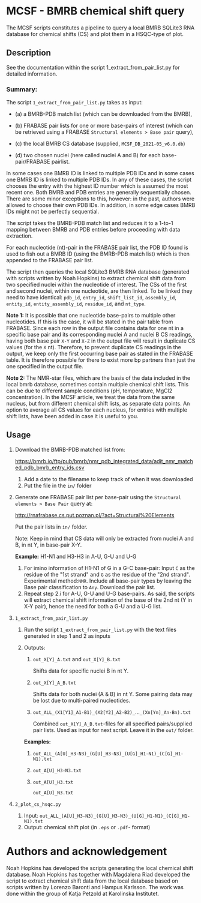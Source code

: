 # MCSF - BMRB chemical shift query

The MCSF scripts constitutes a pipeline to query a local BMRB SQLite3 RNA database for 
chemical shifts (CS) and plot them in a HSQC-type of plot. 

## Description
See the documentation within the script 1_extract_from_pair_list.py for detailed information.

### Summary:
The script `1_extract_from_pair_list.py` takes as input:

 - (a) a BMRB-PDB match list (which can be downloaded from the BMRB), 

- (b) FRABASE pair lists for one or more base-pairs of interest (which can be retrieved using a 
  FRABASE 
  `Structural elements > Base pair` query), 

- (c) the local BMRB CS database (supplied, `MCSF_DB_2021-05_v6.0.db`)
  
- (d) two chosen nuclei (here called nuclei A and B) for each base-pair/FRABASE pairlist. 

In some cases
one BMRB ID is linked to multiple PDB IDs and in some cases one BMRB ID is linked to multiple PDB 
IDs. In any of these cases, the script chooses the entry with the highest ID number which is assumed
the most recent one.
Both BMRB and PDB entries are generally sequentially chosen. There are some minor exceptions to 
this, however: in the past, authors were allowed to choose their own PDB IDs. In addition, 
in some edge cases BMRB IDs might not be perfectly sequential. 

The script takes the BMRB-PDB match list and reduces it to a 1-to-1 mapping between BMRB and PDB 
entries before proceeding with data extraction.

For each nucleotide (nt)-pair in the FRABASE pair list, the PDB ID found is used to fish out a BMRB ID 
(using the BMRB-PDB match list) which is then appended to the FRABASE pair list.

The script then queries the local SQLite3 BMRB RNA database (generated with scripts 
written by Noah Hopkins) to extract chemical shift data from two specified nuclei within the 
nucleotide of interest. 
The CSs of the first and second nuclei, within one nucleotide, are then linked. 
To be linked they need to have identical: `pdb_id`, `entry_id`, `shift_list_id`, `assembly_id`, 
`entity_id`, `entity_assembly_id`, `residue_id`, and `nt_type`. 

**Note 1:** It is possible that one nucleotide base-pairs to multiple other nucleotides. If this is 
the case, it will be stated in the pair table from FRABASE. Since each row in the output file 
contains data for one nt in a specific base pair and its corresponding nuclei A and nuclei B CS 
readings, having 
both base pair `X-Y` and `X-Z` in the output file will result in duplicate CS values (for the `X` nt). 
Therefore, to prevent duplicate CS readings in the output, we keep only the first occurring base pair as
stated in the FRABASE table. It is therefore possible for there to exist more bp partners than 
just the one specified in the output file.

**Note 2:** The NMR-star files, which are the basis of the data included in the local bmrb database, 
sometimes contain multiple chemical shift lists. This can be due to different sample conditions (pH,
temperature, MgCl2 concentration). In the MCSF article, we treat the data from the same nucleus, 
but from different chemical shift lists, as separate data points. An option to average all CS values 
for each nucleus, for entries with multiple shift lists, have been added in case it is useful to you. 

## Usage

1. Download the BMRB-PDB matched list from: 
   
   https://bmrb.io/ftp/pub/bmrb/nmr_pdb_integrated_data/adit_nmr_matched_pdb_bmrb_entry_ids.csv
   
	1. Add a date to the filename to keep track of when it was downloaded
	2. Put the file in the `in/` folder

2. Generate one FRABASE pair list per base-pair using the `Structural elements > Base Pair` query 
   at: 
   
   http://rnafrabase.cs.put.poznan.pl/?act=Structural%20Elements 

   Put the pair lists in `in/` folder.	

   Note: Keep in mind that CS data will only be extracted from nuclei A and B, in nt Y, in 
   base-pair X-Y.

   **Example:** H1-N1 and H3-H3 in A-U, G-U and U-G
	1. For imino information of H1-N1 of G in a G-C base-pair: Input `C` as the 
	   residue of the "1st 
	   strand" and `G` as the residue of the "2nd strand". Experimental method:`NMR`. Include all 
	   base-pair types by leaving the Base pair classification to `Any`. Download the pair list.
	2. Repeat step 2.i for A-U, G-U and U-G base-pairs. As said, the scripts will extract chemical 
	   shift information of the base of the 2nd nt (Y in X-Y pair), hence the need for both a G-U 
	   and a U-G list.

3. `1_extract_from_pair_list.py`
	1. Run the script `1_extract_from_pair_list.py` with the text files generated in step 1 and 2 as
	   inputs
	2. Outputs:
	   
	   1. `out_X[Y]_A.txt` and `out_X[Y]_B.txt`
		  
           Shifts data for specific nuclei B in nt Y.
	   
       2. `out_X[Y]_A_B.txt`

		   Shifts data for both nuclei (A & B) in nt Y. Some pairing data may be lost due to 
		   multi-paired nucleotides.
	
	   4. `out_ALL_(X1[Y1]_A1-B1)_(X2[Y2]_A2-B2)_`...`_(Xn[Yn]_An-Bn).txt`
		
           Combined `out_X[Y]_A_B.txt`-files for all specified pairs/supplied pair lists. Used 
		   as input for next script. Leave it in the `out/` folder.

	   **Examples:**
	   
		1.  `out_ALL_(A[U]_H3-N3)_(G[U]_H3-N3)_(U[G]_H1-N1)_(C[G]_H1-N1).txt`

		2.  `out_A[U]_H3-N3.txt`

		3.  `out_A[U]_H3.txt`

		    `out_A[U]_N3.txt`

4. `2_plot_cs_hsqc.py`
	1. Input: `out_ALL_(A[U]_H3-N3)_(G[U]_H3-N3)_(U[G]_H1-N1)_(C[G]_H1-N1).txt`
	2. Output: chemical shift plot (in `.eps` or `.pdf`- format)
	

# Authors and acknowledgement

Noah Hopkins has developed the scripts generating the local chemical shift database. Noah Hopkins 
has together with Magdalena Riad developed the script to extract chemical shift data from the local
database based on scripts written by Lorenzo Baronti and Hampus Karlsson. The work was done within 
the group of Katja Petzold at Karolinska Institutet.
